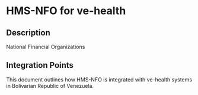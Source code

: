 # HMS-NFO for ve-health

## Description

National Financial Organizations

## Integration Points

This document outlines how HMS-NFO is integrated with ve-health systems in Bolivarian Republic of Venezuela.
